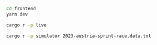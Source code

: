 
```bash
cd frontend
yarn dev
```
```bash
cargo r -p live
```
```bash
cargo r -p simulator 2023-austria-sprint-race.data.txt
```